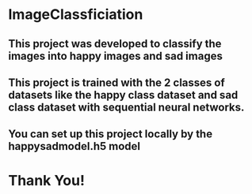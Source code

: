 # ImageClassficiation
## This project was developed to classify the images into happy images and sad images
## This project is trained with the 2 classes of datasets like the happy class dataset and sad class dataset with sequential neural networks.
## You can set up this project locally by the happysadmodel.h5 model
# Thank You!
